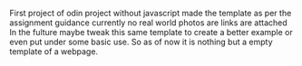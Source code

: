 First project of odin project without javascript 
made the template as per the assignment guidance 
currently no real world photos are links are attached In the fulture maybe tweak this same template
to create a better example or even put under some basic use. So as of now it is nothing but a 
empty template of a webpage.